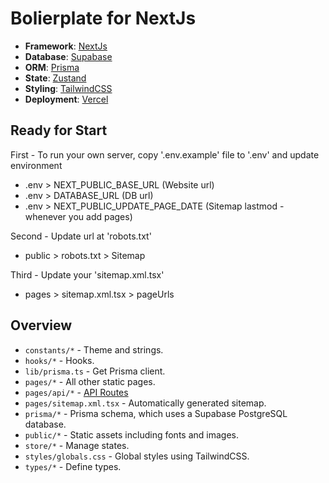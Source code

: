 # Bolierplate for NextJs

- **Framework**: [NextJs](https://nextjs.org/)
- **Database**: [Supabase](https://supabase.com)
- **ORM**: [Prisma](https://prisma.io/)
- **State**: [Zustand](https://github.com/pmndrs/zustand)
- **Styling**: [TailwindCSS](https://tailwindcss.com/)
- **Deployment**: [Vercel](https://vercel.com)

## Ready for Start

First - To run your own server, copy '.env.example' file to '.env' and update environment

- .env > NEXT_PUBLIC_BASE_URL (Website url)
- .env > DATABASE_URL (DB url)
- .env > NEXT_PUBLIC_UPDATE_PAGE_DATE (Sitemap lastmod - whenever you add pages)

Second - Update url at 'robots.txt'

- public > robots.txt > Sitemap

Third - Update your 'sitemap.xml.tsx'

- pages > sitemap.xml.tsx > pageUrls

## Overview

- `constants/*` - Theme and strings.
- `hooks/*` - Hooks.
- `lib/prisma.ts` - Get Prisma client.
- `pages/*` - All other static pages.
- `pages/api/*` - [API Routes](https://nextjs.org/docs/api-routes/introduction)
- `pages/sitemap.xml.tsx` - Automatically generated sitemap.
- `prisma/*` - Prisma schema, which uses a Supabase PostgreSQL database.
- `public/*` - Static assets including fonts and images.
- `store/*` - Manage states.
- `styles/globals.css` - Global styles using TailwindCSS.
- `types/*` - Define types.
